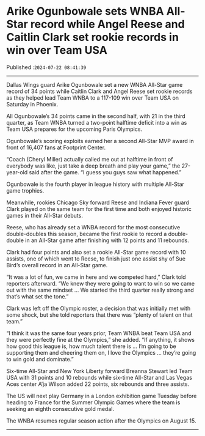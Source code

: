 # Arike Ogunbowale sets WNBA All-Star record while Angel Reese and Caitlin Clark set rookie records in win over Team USA

Published :`2024-07-22 08:41:39`

---

Dallas Wings guard Arike Ogunbowale set a new WNBA All-Star game record of 34 points while Caitlin Clark and Angel Reese set rookie records as they helped lead Team WNBA to a 117-109 win over Team USA on Saturday in Phoenix.

All Ogunbowale’s 34 points came in the second half, with 21 in the third quarter, as Team WNBA turned a two-point halftime deficit into a win as Team USA prepares for the upcoming Paris Olympics.

Ogunbowale’s scoring exploits earned her a second All-Star MVP award in front of 16,407 fans at Footprint Center.

“Coach (Cheryl Miller) actually called me out at halftime in front of everybody was like, just take a deep breath and play your game,” the 27-year-old said after the game. “I guess you guys saw what happened.”

Ogunbowale is the fourth player in league history with multiple All-Star game trophies.

Meanwhile, rookies Chicago Sky forward Reese and Indiana Fever guard Clark played on the same team for the first time and both enjoyed historic games in their All-Star debuts.

Reese, who has already set a WNBA record for the most consecutive double-doubles this season, became the first rookie to record a double-double in an All-Star game after finishing with 12 points and 11 rebounds.

Clark had four points and also set a rookie All-Star game record with 10 assists, one of which went to Reese, to finish just one assist shy of Sue Bird’s overall record in an All-Star game.

“It was a lot of fun, we came in here and we competed hard,” Clark told reporters afterward. “We knew they were going to want to win so we came out with the same mindset … We started the third quarter really strong and that’s what set the tone.”

Clark was left off the Olympic roster, a decision that was initially met with some shock, but she told reporters that there was “plenty of talent on that team.”

“I think it was the same four years prior, Team WNBA beat Team USA and they were perfectly fine at the Olympics,” she added. “If anything, it shows how good this league is, how much talent there is … I’m going to be supporting them and cheering them on, I love the Olympics … they’re going to win gold and dominate.”

Six-time All-Star and New York Liberty forward Breanna Stewart led Team USA with 31 points and 10 rebounds while six-time All-Star and Las Vegas Aces center A’ja Wilson added 22 points, six rebounds and three assists.

The US will next play Germany in a London exhibition game Tuesday before heading to France for the Summer Olympic Games where the team is seeking an eighth consecutive gold medal.

The WNBA resumes regular season action after the Olympics on August 15.

---

